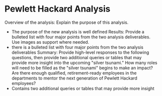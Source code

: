 # Pewlett Hackard Analysis
Overview of the analysis: Explain the purpose of this analysis.
- The purpose of the new analysis is well defined
Results: Provide a bulleted list with four major points from the two analysis deliverables. Use images as support where needed.
- there is a bulleted list with four major points from the two analysis deliverables
Summary: Provide high-level responses to the following questions, then provide two additional queries or tables that may provide more insight into the upcoming "silver tsunami."
How many roles will need to be filled as the "silver tsunami" begins to make an impact?
Are there enough qualified, retirement-ready employees in the departments to mentor the next generation of Pewlett Hackard employees?
- Contains two additional queries or tables that may provide more insight
